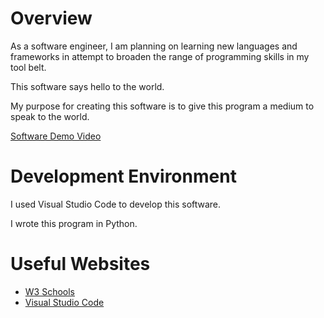 # Overview

As a software engineer, I am planning on learning new languages and frameworks in attempt to broaden the range of programming skills in my tool belt.

This software says hello to the world.

My purpose for creating this software is to give this program a medium to speak to the world.

[Software Demo Video](https://webmailbyui-my.sharepoint.com/personal/caydenpark_byui_edu/_layouts/15/stream.aspx?id=%2Fpersonal%2Fcaydenpark%5Fbyui%5Fedu%2FDocuments%2FW01%20Video%2Emov&referrer=OneDriveForBusiness&referrerScenario=OpenFile)

# Development Environment

I used Visual Studio Code to develop this software.

I wrote this program in Python.

# Useful Websites

* [W3 Schools](https://www.w3schools.com/python/)
* [Visual Studio Code](https://code.visualstudio.com)